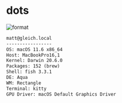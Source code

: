 
# dots

![format](https://github.com/gleich/dots/workflows/format/badge.svg)

```txt
matt@gleich.local 
----------------- 
OS: macOS 11.6 x86_64 
Host: MacBookPro16,1 
Kernel: Darwin 20.6.0 
Packages: 152 (brew) 
Shell: fish 3.3.1 
DE: Aqua 
WM: Rectangle 
Terminal: kitty 
GPU Driver: macOS Default Graphics Driver 
```
